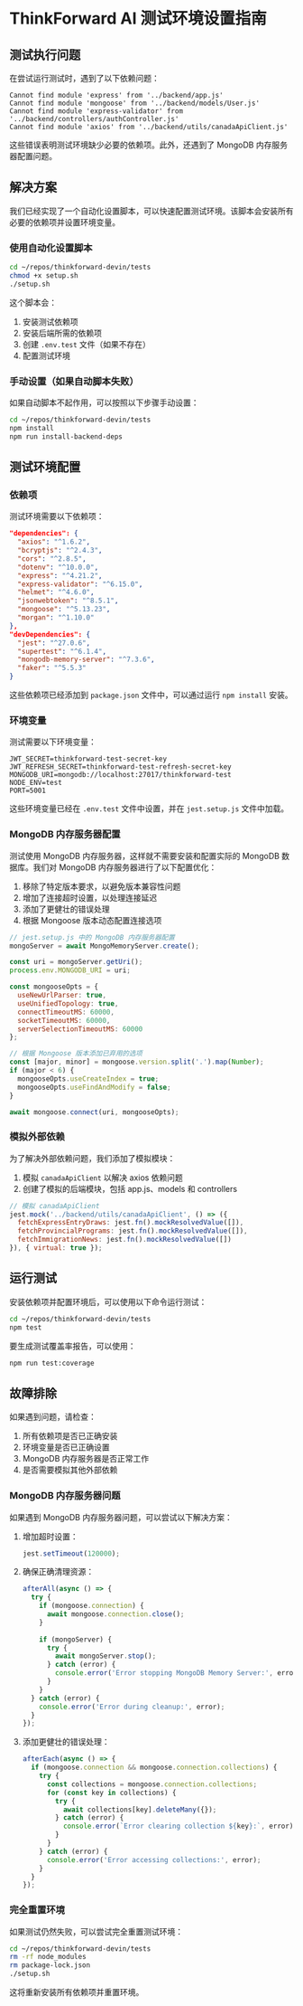# ThinkForward AI 测试环境设置指南

## 测试执行问题

在尝试运行测试时，遇到了以下依赖问题：

```
Cannot find module 'express' from '../backend/app.js'
Cannot find module 'mongoose' from '../backend/models/User.js'
Cannot find module 'express-validator' from '../backend/controllers/authController.js'
Cannot find module 'axios' from '../backend/utils/canadaApiClient.js'
```

这些错误表明测试环境缺少必要的依赖项。此外，还遇到了 MongoDB 内存服务器配置问题。

## 解决方案

我们已经实现了一个自动化设置脚本，可以快速配置测试环境。该脚本会安装所有必要的依赖项并设置环境变量。

### 使用自动化设置脚本

```bash
cd ~/repos/thinkforward-devin/tests
chmod +x setup.sh
./setup.sh
```

这个脚本会：
1. 安装测试依赖项
2. 安装后端所需的依赖项
3. 创建 `.env.test` 文件（如果不存在）
4. 配置测试环境

### 手动设置（如果自动脚本失败）

如果自动脚本不起作用，可以按照以下步骤手动设置：

```bash
cd ~/repos/thinkforward-devin/tests
npm install
npm run install-backend-deps
```

## 测试环境配置

### 依赖项

测试环境需要以下依赖项：

```json
"dependencies": {
  "axios": "^1.6.2",
  "bcryptjs": "^2.4.3",
  "cors": "^2.8.5",
  "dotenv": "^10.0.0",
  "express": "^4.21.2",
  "express-validator": "^6.15.0",
  "helmet": "^4.6.0",
  "jsonwebtoken": "^8.5.1",
  "mongoose": "^5.13.23",
  "morgan": "^1.10.0"
},
"devDependencies": {
  "jest": "^27.0.6",
  "supertest": "^6.1.4",
  "mongodb-memory-server": "^7.3.6",
  "faker": "^5.5.3"
}
```

这些依赖项已经添加到 `package.json` 文件中，可以通过运行 `npm install` 安装。

### 环境变量

测试需要以下环境变量：

```
JWT_SECRET=thinkforward-test-secret-key
JWT_REFRESH_SECRET=thinkforward-test-refresh-secret-key
MONGODB_URI=mongodb://localhost:27017/thinkforward-test
NODE_ENV=test
PORT=5001
```

这些环境变量已经在 `.env.test` 文件中设置，并在 `jest.setup.js` 文件中加载。

### MongoDB 内存服务器配置

测试使用 MongoDB 内存服务器，这样就不需要安装和配置实际的 MongoDB 数据库。我们对 MongoDB 内存服务器进行了以下配置优化：

1. 移除了特定版本要求，以避免版本兼容性问题
2. 增加了连接超时设置，以处理连接延迟
3. 添加了更健壮的错误处理
4. 根据 Mongoose 版本动态配置连接选项

```javascript
// jest.setup.js 中的 MongoDB 内存服务器配置
mongoServer = await MongoMemoryServer.create();

const uri = mongoServer.getUri();
process.env.MONGODB_URI = uri;

const mongooseOpts = {
  useNewUrlParser: true,
  useUnifiedTopology: true,
  connectTimeoutMS: 60000,
  socketTimeoutMS: 60000,
  serverSelectionTimeoutMS: 60000
};

// 根据 Mongoose 版本添加已弃用的选项
const [major, minor] = mongoose.version.split('.').map(Number);
if (major < 6) {
  mongooseOpts.useCreateIndex = true;
  mongooseOpts.useFindAndModify = false;
}

await mongoose.connect(uri, mongooseOpts);
```

### 模拟外部依赖

为了解决外部依赖问题，我们添加了模拟模块：

1. 模拟 `canadaApiClient` 以解决 axios 依赖问题
2. 创建了模拟的后端模块，包括 app.js、models 和 controllers

```javascript
// 模拟 canadaApiClient
jest.mock('../backend/utils/canadaApiClient', () => ({
  fetchExpressEntryDraws: jest.fn().mockResolvedValue([]),
  fetchProvincialPrograms: jest.fn().mockResolvedValue([]),
  fetchImmigrationNews: jest.fn().mockResolvedValue([])
}), { virtual: true });
```

## 运行测试

安装依赖项并配置环境后，可以使用以下命令运行测试：

```bash
cd ~/repos/thinkforward-devin/tests
npm test
```

要生成测试覆盖率报告，可以使用：

```bash
npm run test:coverage
```

## 故障排除

如果遇到问题，请检查：

1. 所有依赖项是否已正确安装
2. 环境变量是否已正确设置
3. MongoDB 内存服务器是否正常工作
4. 是否需要模拟其他外部依赖

### MongoDB 内存服务器问题

如果遇到 MongoDB 内存服务器问题，可以尝试以下解决方案：

1. 增加超时设置：
   ```javascript
   jest.setTimeout(120000);
   ```

2. 确保正确清理资源：
   ```javascript
   afterAll(async () => {
     try {
       if (mongoose.connection) {
         await mongoose.connection.close();
       }
       
       if (mongoServer) {
         try {
           await mongoServer.stop();
         } catch (error) {
           console.error('Error stopping MongoDB Memory Server:', error);
         }
       }
     } catch (error) {
       console.error('Error during cleanup:', error);
     }
   });
   ```

3. 添加更健壮的错误处理：
   ```javascript
   afterEach(async () => {
     if (mongoose.connection && mongoose.connection.collections) {
       try {
         const collections = mongoose.connection.collections;
         for (const key in collections) {
           try {
             await collections[key].deleteMany({});
           } catch (error) {
             console.error(`Error clearing collection ${key}:`, error);
           }
         }
       } catch (error) {
         console.error('Error accessing collections:', error);
       }
     }
   });
   ```

### 完全重置环境

如果测试仍然失败，可以尝试完全重置测试环境：

```bash
cd ~/repos/thinkforward-devin/tests
rm -rf node_modules
rm package-lock.json
./setup.sh
```

这将重新安装所有依赖项并重置环境。

